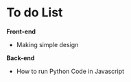 # To do List

**Front-end**

- Making simple design

**Back-end**

- How to run Python Code in Javascript